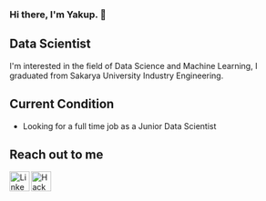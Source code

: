 ### Hi there, I'm Yakup. 👋

## Data Scientist

I'm interested in the field of Data Science and Machine Learning, I graduated from Sakarya University Industry Engineering.

## Current Condition

- Looking for a full time job as a Junior Data Scientist

## Reach out to me

[<img width="35" title="LinkedIn" src="https://avatars.githubusercontent.com/u/357098?s=200&v=4" align="left" />](https://www.linkedin.com/in/celikyakup/)
[<img width="35" title="HackerRank" src="https://avatars.githubusercontent.com/u/1030588?s=200&v=4" align="left" />](https://www.hackerrank.com/yakupcelik1_a)
